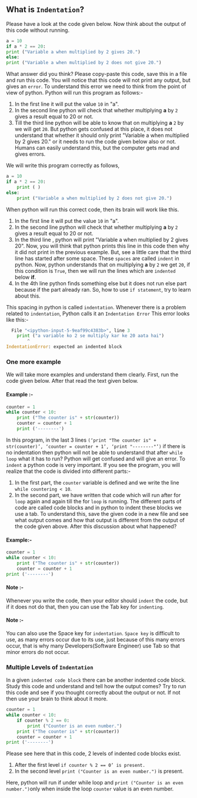 ## What is `Indentation`?

Please have a look at the code given below. Now think about the output of this code without running.
```python
a = 10
if a * 2 == 20:
print ("Variable a when multiplied by 2 gives 20.")
else:
print ("Variable a when multiplied by 2 does not give 20.")
```

What answer did you think? Please copy-paste this code, save this in a file and run this code. You will notice that this code will not print any output, but gives an `error`. To understand this error we need to think from the point of view of python. Python will run this program as follows:-

1. In the first line it will put the value `10` in "a".
2. In the second line python will check that whether multiplying **a** by `2` gives a result equal to 20 or not.
3. Till the third line python will be able to know that on multiplying **a** `2` by we will get `20`. But python gets confused at this place, it does not understand that whether it should only print  "Variable a when multiplied by 2 gives 20." or it needs to run the code given below also or not. Humans can easily understand this, but the computer gets mad and gives errors.

We will write this program correctly as follows,

```python
a = 10
if a * 2 == 20:
    print ( )
else:
    print ("Variable a when multiplied by 2 does not give 20.")
```

When python will run this correct code, then its brain will work like this. 

1. In the first line it will put the value `10` in "a".
2. In the second line python will check that whether multiplying **a** by `2` gives a result equal to 20 or not.
3. In the third line , python will print "Variable a when multiplied by 2 gives 20". Now, you will think that python prints this line in this code then why it did not print in the previous example. But, see a little care that the third line has started after some space. These `spaces` are called `indent` in python. Now, python understands that on multiplying  **a** by `2` we get `20`, if this condition is `True`, then we will run the lines which are `indented` below **if**.
4. In the 4th line python finds something else but it does not run else part because if the part already ran. So, how to use `if statement`, try to learn about this.

This spacing in python is called `indentation`. Whenever there is a problem related to `indentation`, Python calls it an `Indentation Error` This error looks like this:-

```python
  File "<ipython-input-5-9eaf99c4383b>", line 3
    print ("a variable ko 2 se multiply kar ke 20 aata hai")
        ^
IndentationError: expected an indented block
```


### One more example

We will take more examples and understand them clearly. First, run the code given below. After that read the text given below.

#### Example :-
```python
counter = 1
while counter < 10:
    print ("The counter is" + str(counter))
    counter = counter + 1
    print ('--------')
``` 

In this program, in the last 3 lines ` (‘print "The counter is" + str(counter)’, ‘counter = counter + 1’, ‘print "--------"’) ` if there is no indentation then python will not be able to understand that after `while loop` what it has to run? Python will get confused and will give an error. To `indent` a python code is very important. If you see the program, you will realize that the code is divided into different parts:-

1. In the first part, the `counter` variable is defined and we write the line `while countering < 10`.
2. In the second part, we have written that code which will run after for `loop` again and again till the for `loop` is running. 
The different parts of code are called code blocks and in python to indent these blocks we use a tab. 
To understand this, save the given code in a new file and see what output comes and how that output is different from the output of the code given above. After this discussion about what happened?

#### Example:-
```python
counter = 1
while counter < 10:
    print ("The counter is" + str(counter))
    counter = counter + 1
print ('--------')
```

#### Note :-
 Whenever you write the code, then your editor should `indent` the code, but if it does not do that, then you can use the Tab key for `indenting`.

#### Note :- 
You can also use the Space key for `indentation`. `Space key`  is difficult to use, as many errors occur due to its use, just because of this many errors occur, that is why many Developers(Software Engineer) use Tab so that minor errors do not occur.

### Multiple Levels of `Indentation`

In a given `indented code block` there can be another indented code block. Study this code and understand and tell how the output comes? Try to run this code and see if you thought correctly about the output or not. If not then use your brain to think about it more.

```python
counter = 1
while counter < 10:
    if counter % 2 == 0:
        print ("Counter is an even number.")
    print ("The counter is" + str(counter))
    counter = counter + 1
print ('--------')
```

Please see here that in this code,  2 levels of indented code blocks exist.  

1. After the first level `if counter % 2 == 0’ is present.`
2. In the second level `print ("Counter is an even number.")` is present.

Here, python will run if under while loop  and `print ("Counter is an even number.")`only when inside the loop `counter` value is an even number.
